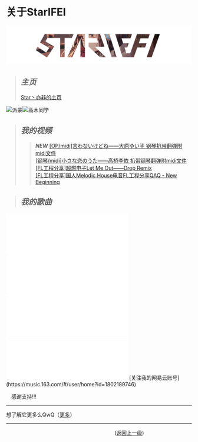 # 关于StarIFEI  

![主页](..\image\Logo.png)  
> ## _主页_ ##  
> [Star丶亦非的主页](https://space.bilibili.com/386332727)
> 
![派蒙](https://ascii2d.net/thumbnail/9/3/2/3/93235c8d510ccc84d6bfec863930544d.jpg)![高木同学](https://ascii2d.net/thumbnail/7/4/5/e/745e8873697fd91f33c5692ac2438c8c.jpg)

> ## _我的视频_ ##  
> > ___NEW___ [[OP/midi]言わないけどね——大原ゆい子 钢琴扒带翻弹附midi文件](https://www.bilibili.com/video/BV1nQ4y117hC/)  
> >[[钢琴/midi]小さな恋のうた——高桥李依 扒带钢琴翻弹附midi文件](https://www.bilibili.com/video/BV1B44y1y7dL/)   
> > [[FL工程分享]超燃电子Let Me Out——Drop Remix](https://www.bilibili.com/video/BV1qL411n7pv)  
> >[[FL工程分享]国人Melodic House电音FL工程分享QAQ - New Beginning](https://www.bilibili.com/video/BV1yK4y1e7bq)  
  
> ## _我的歌曲_ ##  
<iframe frameborder="no" border="0" marginwidth="0" marginheight="0" width=330 height=110 src="//music.163.com/outchain/player?type=4&id=962865762&auto=1&height=90"></iframe>  
  
<iframe frameborder="no" border="0" marginwidth="0" marginheight="0" width=330 height=110 src="//music.163.com/outchain/player?type=1&id=90958245&auto=1&height=90"></iframe>  
  
<iframe frameborder="no" border="0" marginwidth="0" marginheight="0" width=330 height=110 src="//music.163.com/outchain/player?type=1&id=80464916&auto=1&height=90"></iframe>  
  
<iframe frameborder="no" border="0" marginwidth="0" marginheight="0" width=330 height=110 src="//music.163.com/outchain/player?type=1&id=85887054&auto=1&height=90"></iframe>  
[关注我的网易云账号](https://music.163.com/#/user/home?id=1802189746)
  
&emsp;感谢支持!!!

---

想了解它更多么QwQ（[更多](../docs/more.html)）

---  
&emsp;&emsp;&emsp;&emsp;&emsp;&emsp;&emsp;&emsp;&emsp;&emsp;&emsp;&emsp;&emsp;&emsp;&emsp;&emsp;&emsp;&emsp;&emsp;&emsp;&emsp;([返回上一级](../README.md))
